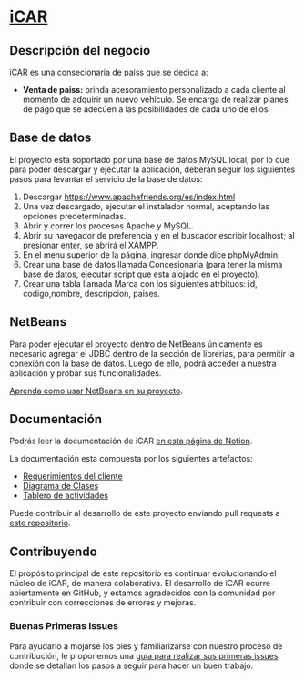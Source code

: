 # [iCAR](https://www.notion.so/Tablero-general-5f776c6ccce347198fd3acf4c49f6730)

## Descripción del negocio
iCAR es una consecionaria de paiss que se dedica a:

* **Venta de paiss:** brinda acesoramiento personalizado a cada cliente al momento de adquirir un nuevo vehículo. Se encarga de realizar planes de pago que se adecúen a las posibilidades de cada uno de ellos.



## Base de datos

El proyecto esta soportado por una base de datos MySQL local, por lo que para poder descargar y ejecutar la aplicación, deberán seguir los siguientes pasos para levantar el servicio de la base de datos:

1. Descargar https://www.apachefriends.org/es/index.html
2. Una vez descargado, ejecutar el instalador normal, aceptando las opciones predeterminadas.
3. Abrir y correr los procesos Apache y MySQL.
4. Abrir su navegador de preferencia y en el buscador escribir localhost; al presionar enter, se abrirá el XAMPP.
5. En el menu superior de la página, ingresar donde dice phpMyAdmin.
6. Crear una base de datos llamada Concesionaria (para tener la misma base de datos, ejecutar script que esta alojado en el proyecto).
7. Crear una tabla llamada Marca con los siguientes atrbituos: id, codigo,nombre, descripcion, paises.


## NetBeans

Para poder ejecutar el proyecto dentro de NetBeans únicamente es necesario agregar el JDBC dentro de la sección de librerias, para permitir la conexión con la base de datos. Luego de ello, podrá acceder a nuestra aplicación y probar sus funcionalidades. 


[Aprenda como usar NetBeans en su proyecto](https://netbeans.apache.org/).


## Documentación

Podrás leer la documentación de iCAR [en esta página de Notion](https://www.notion.so/Tablero-general-5f776c6ccce347198fd3acf4c49f6730).  

La documentación esta compuesta por los siguientes artefactos:

* [Requerimientos del cliente](https://www.notion.so/Requerimientos-c584005dd575489b8971d972e16fcc82)
* [Diagrama de Clases](https://www.notion.so/Diagrama-de-Clases-cb39820821ed4c70a1da2ad7155c2943)
* [Tablero de actividades](https://www.notion.so/57068720aa1045279ba0978df576e8c8?v=5953ac82a35e461f97cd57f12ccb56b5)

Puede contribuir al desarrollo de este proyecto enviando pull requests a [este repositorio](https://github.com/GIGABYTE-FRVM/Concesionaria/).


## Contribuyendo

El propósito principal de este repositorio es continuar evolucionando el núcleo de iCAR, de manera colaborativa. El desarrollo de iCAR ocurre abiertamente en GitHub, y estamos agradecidos con la comunidad por contribuir con correcciones de errores y mejoras. 


### Buenas Primeras Issues

Para ayudarlo a mojarse los pies y familiarizarse con nuestro proceso de contribución, le proponemos una [guía para realizar sus primeras issues](https://docs.github.com/es/issues/tracking-your-work-with-issues/creating-an-issue) donde se detallan los pasos a seguir para hacer un buen trabajo.

